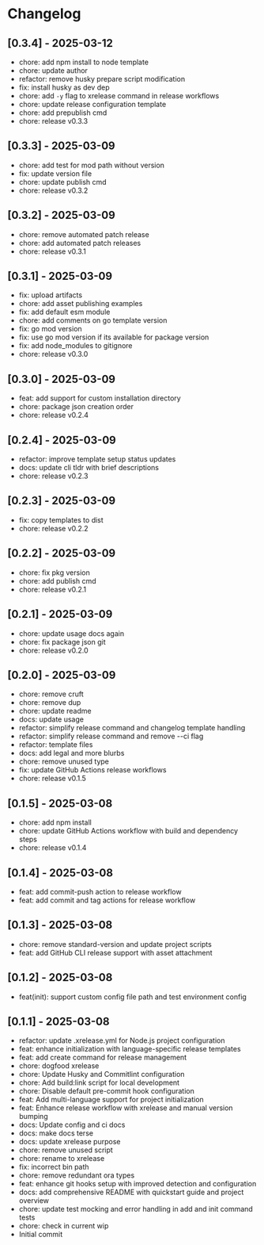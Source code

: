 # Changelog

## [0.3.4] - 2025-03-12

* chore: add npm install to node template
* chore: update author
* refactor: remove husky prepare script modification
* fix: install husky as dev dep
* chore: add `-y` flag to xrelease command in release workflows
* chore: update release configuration template
* chore: add prepublish cmd
* chore: release v0.3.3

## [0.3.3] - 2025-03-09

* chore: add test for mod path without version
* fix: update version file
* chore: update publish cmd
* chore: release v0.3.2

## [0.3.2] - 2025-03-09

* chore: remove automated patch release
* chore: add automated patch releases
* chore: release v0.3.1

## [0.3.1] - 2025-03-09

* fix:  upload artifacts
* chore: add asset publishing examples
* fix: add default esm module
* chore: add comments on go template version
* fix: go mod version
* fix: use go mod version if its available for package version
* fix: add node_modules to gitignore
* chore: release v0.3.0

## [0.3.0] - 2025-03-09

* feat: add support for custom installation directory
* chore: package json creation order
* chore: release v0.2.4

## [0.2.4] - 2025-03-09

* refactor: improve template setup status updates
* docs: update cli tldr with brief descriptions
* chore: release v0.2.3

## [0.2.3] - 2025-03-09

* fix: copy templates to dist
* chore: release v0.2.2

## [0.2.2] - 2025-03-09

* chore: fix pkg version
* chore: add publish cmd
* chore: release v0.2.1

## [0.2.1] - 2025-03-09

* chore: update usage docs again
* chore: fix package json git
* chore: release v0.2.0

## [0.2.0] - 2025-03-09

* chore: remove cruft
* chore: remove dup
* chore: update readme
* docs: update usage
* refactor: simplify release command and changelog template handling
* refactor: simplify release command and remove --ci flag
* refactor: template files
* docs:  add legal and more blurbs
* chore: remove unused type
* fix: update GitHub Actions release workflows
* chore: release v0.1.5

## [0.1.5] - 2025-03-08

* chore: add npm install
* chore: update GitHub Actions workflow with build and dependency steps
* chore: release v0.1.4

## [0.1.4] - 2025-03-08

* feat: add commit-push action to release workflow
* feat: add commit and tag actions for release workflow

## [0.1.3] - 2025-03-08

- chore: remove standard-version and update project scripts
- feat: add GitHub CLI release support with asset attachment

## [0.1.2] - 2025-03-08

- feat(init): support custom config file path and test environment config

## [0.1.1] - 2025-03-08

- refactor: update .xrelease.yml for Node.js project configuration
- feat: enhance initialization with language-specific release templates
- feat: add create command for release management
- chore: dogfood xrelease
- chore: Update Husky and Commitlint configuration
- chore: Add build:link script for local development
- chore: Disable default pre-commit hook configuration
- feat: Add multi-language support for project initialization
- feat: Enhance release workflow with xrelease and manual version bumping
- docs: Update config and ci docs
- docs: make docs terse
- docs: update xrelease purpose
- chore: remove unused script
- chore: rename to xrelease
- fix: incorrect bin path
- chore: remove redundant ora types
- feat: enhance git hooks setup with improved detection and configuration
- docs: add comprehensive README with quickstart guide and project overview
- chore: update test mocking and error handling in add and init command tests
- chore: check in current wip
- Initial commit
